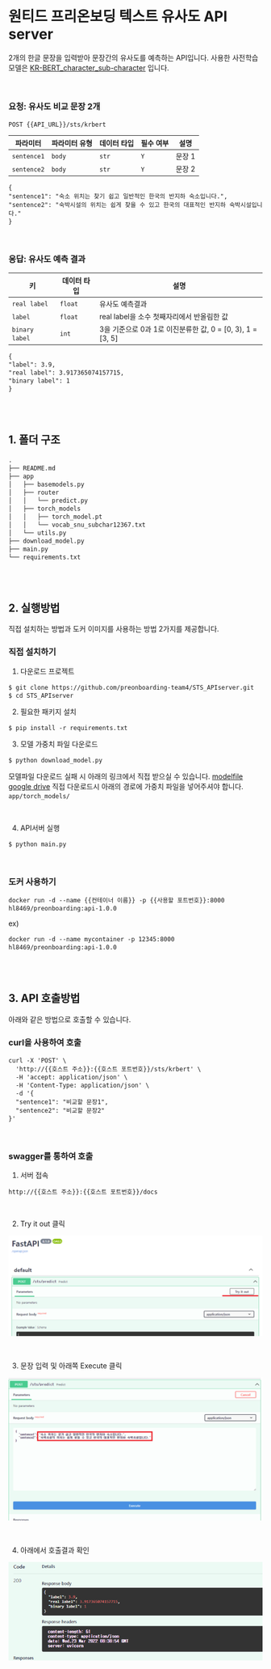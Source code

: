 # 원티드 프리온보딩 텍스트 유사도 API server

2개의 한글 문장을 입력받아 문장간의 유사도를 예측하는 API입니다. 사용한 사전학습 모델은 [KR-BERT_character_sub-character](https://github.com/snunlp/KR-BERT) 입니다.

<br>

### 요청: 유사도 비교 문장 2개  
```console
POST {{API_URL}}/sts/krbert
```
| 파라미터        | 파라미터 유형 | 데이터 타입 | 필수 여부 | 설명                    |
| --------------- | ------------- | ----------- | --------- | ----------------------- |
| `sentence1`      | `body`        | `str`    | `Y`        | 문장 1 |
| `sentence2` | `body`        | `str`    | `Y`        | 문장 2 |

```console  
{
"sentence1": "숙소 위치는 찾기 쉽고 일반적인 한국의 반지하 숙소입니다.",  
"sentence2": "숙박시설의 위치는 쉽게 찾을 수 있고 한국의 대표적인 반지하 숙박시설입니다."
}
```

<br>

### 응답: 유사도 예측 결과  
| 키        | 데이터 타입 | 설명 |
| --------------- | ------------- | ----------- |
| `real label` | `float`        | 유사도 예측결과    |
| `label` | `float`        | real label을 소수 첫째자리에서 반올림한 값  |
| `binary label` | `int`        | 3을 기준으로 0과 1로 이진분류한 값, 0 = [0, 3), 1 = [3, 5]  |

```console 
{
"label": 3.9,  
"real label": 3.917365074157715,  
"binary label": 1
}
```

<br>
<br>

## 1. 폴더 구조
```
.
├── README.md
├── app
│   ├── basemodels.py
│   ├── router
│   │   └── predict.py
│   ├── torch_models
│   │   ├── torch_model.pt
│   │   └── vocab_snu_subchar12367.txt
│   └── utils.py
├── download_model.py
├── main.py
└── requirements.txt
```

<br>
<br>

## 2. 실행방법

직접 설치하는 방법과 도커 이미지를 사용하는 방법 2가지를 제공합니다.

### 직접 설치하기

1. 다운로드 프로젝트
```console
$ git clone https://github.com/preonboarding-team4/STS_APIserver.git
$ cd STS_APIserver
```

2. 필요한 패키지 설치
```console
$ pip install -r requirements.txt
```

3. 모델 가중치 파일 다운로드
```console
$ python download_model.py
```
모델파일 다운로드 실패 시 아래의 링크에서 직접 받으실 수 있습니다.
[modelfile google drive](https://drive.google.com/file/d/1Sxlkrz_flJiUbtmblcTW4LNbDxShrVZK/view?usp=sharing)
직접 다운로드시 아래의 경로에 가중치 파일을 넣어주셔야 합니다.
`app/torch_models/`

<br>

4. API서버 실행
```console
$ python main.py
```

<br>

### 도커 사용하기

```console
docker run -d --name {{컨테이너 이름}} -p {{사용할 포트번호}}:8000 hl8469/preonboarding:api-1.0.0
```
ex)
```console
docker run -d --name mycontainer -p 12345:8000 hl8469/preonboarding:api-1.0.0
```

<br>
<br>

## 3. API 호출방법
아래와 같은 방법으로 호출할 수 있습니다.


### curl을 사용하여 호출
```console
curl -X 'POST' \
  'http://{{호스트 주소}}:{{호스트 포트번호}}/sts/krbert' \
  -H 'accept: application/json' \
  -H 'Content-Type: application/json' \
  -d '{
  "sentence1": "비교할 문장1",
  "sentence2": "비교할 문장2"
}'
```

<br>

### swagger를 통하여 호출


1. 서버 접속  

```console
http://{{호스트 주소}}:{{호스트 포트번호}}/docs
```

<br>

2. Try it out 클릭

![](./images/swagger1.png)

<br>

3. 문장 입력 및 아래쪽 Execute 클릭

![](./images/swagger2.png)

<br>

4. 아래에서 호출결과 확인

![](./images/swagger3.png)
